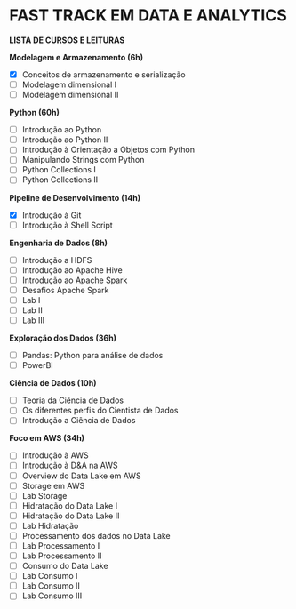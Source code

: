 # FAST TRACK EM DATA E ANALYTICS

**LISTA DE CURSOS E LEITURAS**

**Modelagem e Armazenamento (6h)**

- [x] Conceitos de armazenamento e serialização
- [ ] Modelagem dimensional I
- [ ] Modelagem dimensional II

**Python (60h)**

- [ ] Introdução ao Python
- [ ] Introdução ao Python II
- [ ] Introdução à Orientação a Objetos com Python
- [ ] Manipulando Strings com Python
- [ ] Python Collections I
- [ ] Python Collections II

**Pipeline de Desenvolvimento (14h)**

- [x] Introdução à Git
- [ ] Introdução à Shell Script

**Engenharia de Dados (8h)**

- [ ] Introdução a HDFS
- [ ] Introdução ao Apache Hive
- [ ] Introdução ao Apache Spark
- [ ] Desafios Apache Spark
- [ ] Lab I
- [ ] Lab II
- [ ] Lab III

**Exploração dos Dados (36h)**

- [ ] Pandas: Python para análise de dados
- [ ] PowerBI

**Ciência de Dados (10h)**

- [ ] Teoria da Ciência de Dados
- [ ] Os diferentes perfis do Cientista de Dados
- [ ] Introdução a Ciência de Dados

**Foco em AWS (34h)**

- [ ] Introdução à AWS
- [ ] Introdução à D&A na AWS
- [ ] Overview do Data Lake em AWS
- [ ] Storage em AWS
- [ ] Lab Storage
- [ ] Hidratação do Data Lake I
- [ ] Hidratação do Data Lake II
- [ ] Lab Hidratação
- [ ] Processamento dos dados no Data Lake
- [ ] Lab Processamento I
- [ ] Lab Processamento II
- [ ] Consumo do Data Lake
- [ ] Lab Consumo I
- [ ] Lab Consumo II
- [ ] Lab Consumo III

